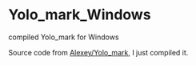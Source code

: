 # Yolo_mark_Windows
compiled Yolo_mark for Windows

Source code from [Alexey/Yolo_mark](), I just compiled it.

